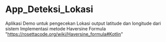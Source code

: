 # App_Deteksi_Lokasi
Aplikasi Demo untuk pengecekan Lokasi
  output latitude dan longitude dari sistem
  Implementasi metode Haversine Formula "https://rosettacode.org/wiki/Haversine_formula#Kotlin"
